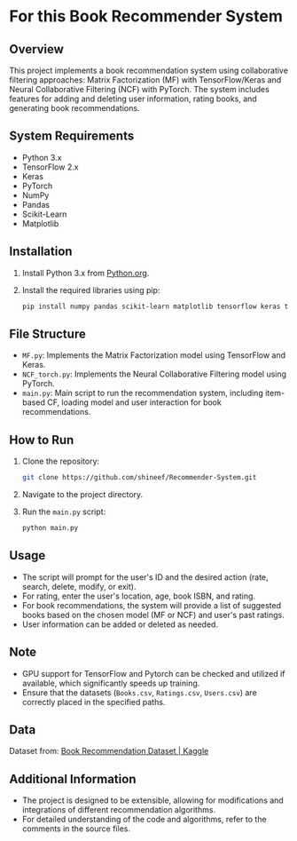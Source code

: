 # For this Book Recommender System

## Overview

This project implements a book recommendation system using collaborative filtering approaches: Matrix Factorization (MF) with TensorFlow/Keras and Neural Collaborative Filtering (NCF) with PyTorch. The system includes features for adding and deleting user information, rating books, and generating book recommendations.

## System Requirements

- Python 3.x
- TensorFlow 2.x
- Keras
- PyTorch
- NumPy
- Pandas
- Scikit-Learn
- Matplotlib

## Installation

1. Install Python 3.x from [Python.org](https://www.python.org/downloads/).
2. Install the required libraries using pip:
   
   ```bash
   pip install numpy pandas scikit-learn matplotlib tensorflow keras torch tqdm
   ```

## File Structure

- `MF.py`: Implements the Matrix Factorization model using TensorFlow and Keras.
- `NCF_torch.py`: Implements the Neural Collaborative Filtering model using PyTorch.
- `main.py`: Main script to run the recommendation system, including item-based CF, loading model and user interaction for book recommendations.

## How to Run

1. Clone the repository:
   
   ```bash
   git clone https://github.com/shineef/Recommender-System.git
   ```
2. Navigate to the project directory.
3. Run the `main.py` script:
   
   ```bash
   python main.py
   ```

## Usage

- The script will prompt for the user's ID and the desired action (rate, search, delete, modify, or exit).
- For rating, enter the user's location, age, book ISBN, and rating.
- For book recommendations, the system will provide a list of suggested books based on the chosen model (MF or NCF) and user's past ratings.
- User information can be added or deleted as needed.

## Note

- GPU support for TensorFlow and Pytorch can be checked and utilized if available, which significantly speeds up training.
- Ensure that the datasets (`Books.csv`, `Ratings.csv`, `Users.csv`) are correctly placed in the specified paths.

## Data

Dataset from: [Book Recommendation Dataset | Kaggle](https://www.kaggle.com/datasets/arashnic/book-recommendation-dataset)

## Additional Information

- The project is designed to be extensible, allowing for modifications and integrations of different recommendation algorithms.
- For detailed understanding of the code and algorithms, refer to the comments in the source files.
